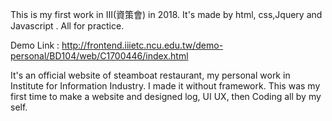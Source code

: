 This is my first work in III(資策會) in 2018. It's made by html, css,Jquery and Javascript .
All for practice.

Demo Link : http://frontend.iiietc.ncu.edu.tw/demo-personal/BD104/web/C1700446/index.html

 It's an official website of steamboat restaurant, my personal work in Institute for Information Industry.  I made it without framework.  This was my first time to make a website and designed log, UI UX, then Coding all by my self. 
